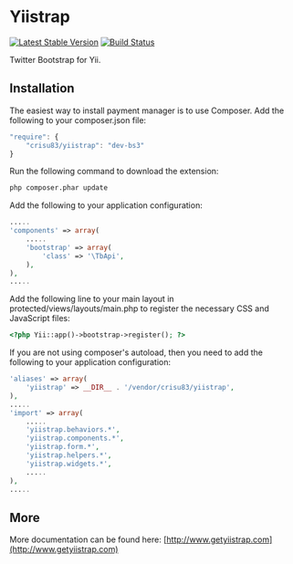 Yiistrap
========

[![Latest Stable Version](https://poser.pugx.org/crisu83/yiistrap/v/stable.png)](https://packagist.org/packages/crisu83/yiistrap)
[![Build Status](https://travis-ci.org/crisu83/yiistrap.svg?branch=bs3)](https://travis-ci.org/crisu83/yiistrap)

Twitter Bootstrap for Yii.

## Installation

The easiest way to install payment manager is to use Composer.
Add the following to your composer.json file:

```js
"require": {
	"crisu83/yiistrap": "dev-bs3"
}
````

Run the following command to download the extension:

```bash
php composer.phar update
```

Add the following to your application configuration:

```php
.....
'components' => array(
    .....
    'bootstrap' => array(
        'class' => '\TbApi',
    ),
),
.....
```

Add the following line to your main layout in protected/views/layouts/main.php to register the necessary CSS and JavaScript files:

```php
<?php Yii::app()->bootstrap->register(); ?>
```

If you are not using composer's autoload, then you need to add the following to your application configuration:

```php
'aliases' => array(
    'yiistrap' => __DIR__ . '/vendor/crisu83/yiistrap',
),
.....
'import' => array(
    .....
    'yiistrap.behaviors.*',
    'yiistrap.components.*',
    'yiistrap.form.*',
    'yiistrap.helpers.*',
    'yiistrap.widgets.*',
    .....
),
.....
```

## More

More documentation can be found here:
[http://www.getyiistrap.com](http://www.getyiistrap.com)
